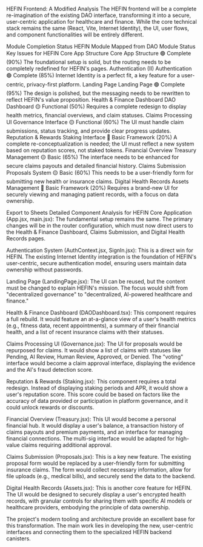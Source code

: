 HEFIN Frontend: A Modified Analysis
The HEFIN frontend will be a complete re-imagination of the existing DAO interface, transforming it into a secure, user-centric application for healthcare and finance. While the core technical stack remains the same (React, Vite, Internet Identity), the UI, user flows, and component functionalities will be entirely different.

Module Completion Status
HEFIN Module	Mapped from DAO Module	Status	Key Issues for HEFIN
Core App Structure	Core App Structure	🟢 Complete (90%)	The foundational setup is solid, but the routing needs to be completely redefined for HEFIN's pages.
Authentication (II)	Authentication	🟢 Complete (85%)	Internet Identity is a perfect fit, a key feature for a user-centric, privacy-first platform.
Landing Page	Landing Page	🟢 Complete (95%)	The design is polished, but the messaging needs to be rewritten to reflect HEFIN's value proposition.
Health & Finance Dashboard	DAO Dashboard	🟡 Functional (50%)	Requires a complete redesign to display health metrics, financial overviews, and claim statuses.
Claims Processing UI	Governance Interface	🟡 Functional (60%)	The UI must handle claim submissions, status tracking, and provide clear progress updates.
Reputation & Rewards	Staking Interface	🔴 Basic Framework (20%)	A complete re-conceptualization is needed; the UI must reflect a new system based on reputation scores, not staked tokens.
Financial Overview	Treasury Management	🟡 Basic (65%)	The interface needs to be enhanced for secure claims payouts and detailed financial history.
Claims Submission	Proposals System	🟡 Basic (60%)	This needs to be a user-friendly form for submitting new health or insurance claims.
Digital Health Records	Assets Management	🔴 Basic Framework (20%)	Requires a brand-new UI for securely viewing and managing patient records, with a focus on data ownership.

Export to Sheets
Detailed Component Analysis for HEFIN
Core Application (App.jsx, main.jsx): The fundamental setup remains the same. The primary changes will be in the router configuration, which must now direct users to the Health & Finance Dashboard, Claims Submission, and Digital Health Records pages.

Authentication System (AuthContext.jsx, SignIn.jsx): This is a direct win for HEFIN. The existing Internet Identity integration is the foundation of HEFIN's user-centric, secure authentication model, ensuring users maintain data ownership without passwords.

Landing Page (LandingPage.jsx): The UI can be reused, but the content must be changed to explain HEFIN's mission. The focus would shift from "decentralized governance" to "decentralized, AI-powered healthcare and finance."

Health & Finance Dashboard (DAODashboard.tsx): This component requires a full rebuild. It would feature an at-a-glance view of a user's health metrics (e.g., fitness data, recent appointments), a summary of their financial health, and a list of recent insurance claims with their statuses.

Claims Processing UI (Governance.jsx): The UI for proposals would be repurposed for claims. It would show a list of claims with statuses like Pending, AI Review, Human Review, Approved, or Denied. The "voting" interface would become a claim approval interface, displaying the evidence and the AI's fraud detection score.

Reputation & Rewards (Staking.jsx): This component requires a total redesign. Instead of displaying staking periods and APR, it would show a user's reputation score. This score could be based on factors like the accuracy of data provided or participation in platform governance, and it could unlock rewards or discounts.

Financial Overview (Treasury.jsx): This UI would become a personal financial hub. It would display a user's balance, a transaction history of claims payouts and premium payments, and an interface for managing financial connections. The multi-sig interface would be adapted for high-value claims requiring additional approval.

Claims Submission (Proposals.jsx): This is a key new feature. The existing proposal form would be replaced by a user-friendly form for submitting insurance claims. The form would collect necessary information, allow for file uploads (e.g., medical bills), and securely send the data to the backend.

Digital Health Records (Assets.jsx): This is another core feature for HEFIN. The UI would be designed to securely display a user's encrypted health records, with granular controls for sharing them with specific AI models or healthcare providers, embodying the principle of data ownership.

The project's modern tooling and architecture provide an excellent base for this transformation. The main work lies in developing the new, user-centric interfaces and connecting them to the specialized HEFIN backend canisters.
